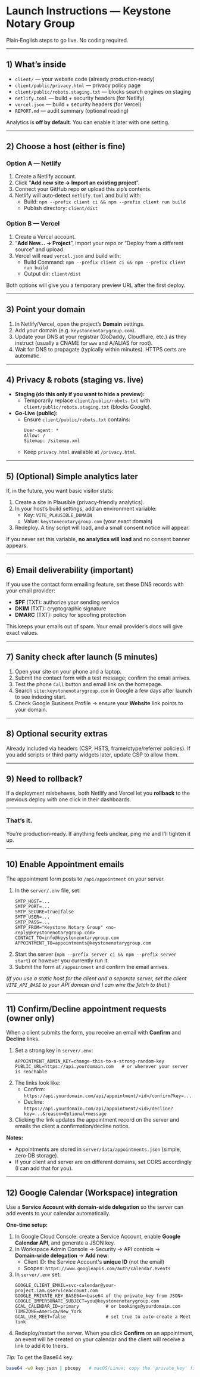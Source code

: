 # Launch Instructions — Keystone Notary Group

Plain‑English steps to go live. No coding required.

---

## 1) What’s inside
- `client/` — your website code (already production‑ready)
- `client/public/privacy.html` — privacy policy page
- `client/public/robots.staging.txt` — blocks search engines on staging
- `netlify.toml` — build + security headers (for Netlify)
- `vercel.json` — build + security headers (for Vercel)
- `REPORT.md` — audit summary (optional reading)

Analytics is **off by default**. You can enable it later with one setting.

---

## 2) Choose a host (either is fine)
### Option A — Netlify
1. Create a Netlify account.
2. Click “**Add new site → Import an existing project**”.
3. Connect your GitHub repo **or** upload this zip’s contents.
4. Netlify will auto‑detect `netlify.toml` and build with:
   - Build: `npm --prefix client ci && npm --prefix client run build`
   - Publish directory: `client/dist`

### Option B — Vercel
1. Create a Vercel account.
2. “**Add New… → Project**”, import your repo or “Deploy from a different source” and upload.
3. Vercel will read `vercel.json` and build with:
   - Build Command: `npm --prefix client ci && npm --prefix client run build`
   - Output dir: `client/dist`

Both options will give you a temporary preview URL after the first deploy.

---

## 3) Point your domain
1. In Netlify/Vercel, open the project’s **Domain** settings.
2. Add your domain (e.g. `keystonenotarygroup.com`).
3. Update your DNS at your registrar (GoDaddy, Cloudflare, etc.) as they instruct (usually a CNAME for `www` and A/ALIAS for root).
4. Wait for DNS to propagate (typically within minutes). HTTPS certs are automatic.

---

## 4) Privacy & robots (staging vs. live)
- **Staging (do this only if you want to hide a preview):**
  - Temporarily replace `client/public/robots.txt` with `client/public/robots.staging.txt` (blocks Google).
- **Go‑Live (public):**
  - Ensure `client/public/robots.txt` contains:
    ```
    User-agent: *
    Allow: /
    Sitemap: /sitemap.xml
    ```
  - Keep `privacy.html` available at `/privacy.html`.

---

## 5) (Optional) Simple analytics later
If, in the future, you want basic visitor stats:
1. Create a site in Plausible (privacy‑friendly analytics).
2. In your host’s build settings, add an environment variable:
   - Key: `VITE_PLAUSIBLE_DOMAIN`
   - Value: `keystonenotarygroup.com` (your exact domain)
3. Redeploy. A tiny script will load, and a small consent notice will appear.

If you never set this variable, **no analytics will load** and no consent banner appears.

---

## 6) Email deliverability (important)
If you use the contact form emailing feature, set these DNS records with your email provider:
- **SPF** (TXT): authorize your sending service
- **DKIM** (TXT): cryptographic signature
- **DMARC** (TXT): policy for spoofing protection

This keeps your emails out of spam. Your email provider’s docs will give exact values.

---

## 7) Sanity check after launch (5 minutes)
1. Open your site on your phone and a laptop.
2. Submit the contact form with a test message; confirm the email arrives.
3. Test the phone `Call` button and email link on the homepage.
4. Search `site:keystonenotarygroup.com` in Google a few days after launch to see indexing start.
5. Check Google Business Profile → ensure your **Website** link points to your domain.

---

## 8) Optional security extras
Already included via headers (CSP, HSTS, frame/ctype/referrer policies).
If you add scripts or third‑party widgets later, update CSP to allow them.

---

## 9) Need to rollback?
If a deployment misbehaves, both Netlify and Vercel let you **rollback** to the previous deploy with one click in their dashboards.

---

### That’s it.
You’re production‑ready. If anything feels unclear, ping me and I’ll tighten it up.

---

## 10) Enable Appointment emails
The appointment form posts to `/api/appointment` on your server.
1) In the `server/.env` file, set:
   ```
   SMTP_HOST=...
   SMTP_PORT=...
   SMTP_SECURE=true|false
   SMTP_USER=...
   SMTP_PASS=...
   SMTP_FROM="Keystone Notary Group" <no-reply@keystonenotarygroup.com>
   CONTACT_TO=info@keystonenotarygroup.com
   APPOINTMENT_TO=appointments@keystonenotarygroup.com
   ```
2) Start the server (`npm --prefix server ci && npm --prefix server start`) or however you currently run it.
3) Submit the form at `/appointment` and confirm the email arrives.

*(If you use a static host for the client and a separate server, set the client `VITE_API_BASE` to your API domain and I can wire the fetch to that.)*

---

## 11) Confirm/Decline appointment requests (owner only)
When a client submits the form, you receive an email with **Confirm** and **Decline** links.
1) Set a strong key in `server/.env`:
   ```
   APPOINTMENT_ADMIN_KEY=change-this-to-a-strong-random-key
   PUBLIC_URL=https://api.yourdomain.com   # or wherever your server is reachable
   ```
2) The links look like:
   - Confirm: `https://api.yourdomain.com/api/appointment/<id>/confirm?key=...`
   - Decline: `https://api.yourdomain.com/api/appointment/<id>/decline?key=...&reason=Optional+message`
3) Clicking the link updates the appointment record on the server and emails the client a confirmation/decline notice.

**Notes:**
- Appointments are stored in `server/data/appointments.json` (simple, zero‑DB storage).
- If your client and server are on different domains, set CORS accordingly (I can add that for you).

---

## 12) Google Calendar (Workspace) integration
Use a **Service Account with domain‑wide delegation** so the server can add events to your calendar automatically.

**One-time setup:**
1. In Google Cloud Console: create a Service Account, enable **Google Calendar API**, and generate a JSON key.
2. In Workspace Admin Console → Security → API controls → **Domain‑wide delegation** → **Add new**:
   - Client ID: the Service Account's **unique ID** (not the email)
   - Scopes: `https://www.googleapis.com/auth/calendar.events`
3. In `server/.env` set:
   ```
   GOOGLE_CLIENT_EMAIL=svc-calendar@your-project.iam.gserviceaccount.com
   GOOGLE_PRIVATE_KEY_BASE64=<base64 of the private_key from JSON>
   GOOGLE_IMPERSONATE_SUBJECT=you@keystonenotarygroup.com
   GCAL_CALENDAR_ID=primary          # or bookings@yourdomain.com
   TIMEZONE=America/New_York
   GCAL_USE_MEET=false               # set true to auto-create a Meet link
   ```
4. Redeploy/restart the server. When you click **Confirm** on an appointment, an event will be created on your calendar and the client will receive a link to add it to theirs.

*Tip:* To get the Base64 key:
```sh
base64 -w0 key.json | pbcopy   # macOS/Linux; copy the 'private_key' field only
```
